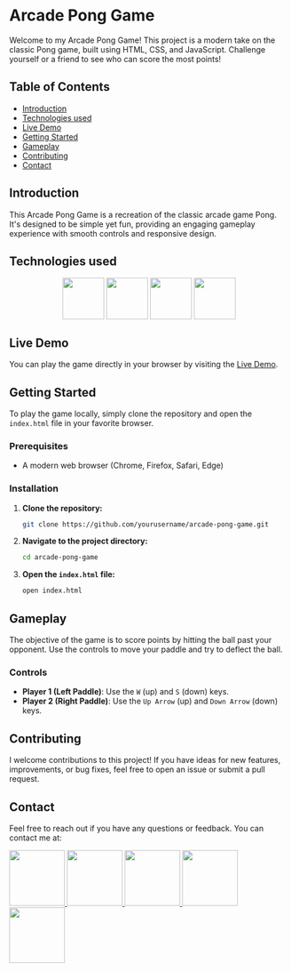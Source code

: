 
# Arcade Pong Game

Welcome to my Arcade Pong Game! This project is a modern take on the classic Pong game, built using HTML, CSS, and JavaScript. Challenge yourself or a friend to see who can score the most points!

## Table of Contents

- [Introduction](#introduction)
- [Technologies used](#technologies-used)
- [Live Demo](#live-demo)
- [Getting Started](#getting-started)
- [Gameplay](#gameplay)
- [Contributing](#contributing)
- [Contact](#contact)

## Introduction

This Arcade Pong Game is a recreation of the classic arcade game Pong. It's designed to be simple yet fun, providing an engaging gameplay experience with smooth controls and responsive design.

## Technologies used

<div align="center">
<img align="center" height="75" width="75" src="https://skillicons.dev/icons?i=html"/>
<img align="center" height="75" width="75" src="https://skillicons.dev/icons?i=css"/>
<img align="center" height="75" width="75" src="https://skillicons.dev/icons?i=js"/>
<img align="center" height="75" width="75" src="https://skillicons.dev/icons?i=vscode"/>
</div>

## Live Demo

You can play the game directly in your browser by visiting the [Live Demo](https://your-deployed-site-url.com).

## Getting Started

To play the game locally, simply clone the repository and open the `index.html` file in your favorite browser.

### Prerequisites

- A modern web browser (Chrome, Firefox, Safari, Edge)

### Installation

1. **Clone the repository:**

   ```sh
   git clone https://github.com/yourusername/arcade-pong-game.git
   ```

2. **Navigate to the project directory:**

   ```sh
   cd arcade-pong-game
   ```

3. **Open the `index.html` file:**

   ```sh
   open index.html
   ```

## Gameplay

The objective of the game is to score points by hitting the ball past your opponent. Use the controls to move your paddle and try to deflect the ball.

### Controls

- **Player 1 (Left Paddle)**: Use the `W` (up) and `S` (down) keys.
- **Player 2 (Right Paddle)**: Use the `Up Arrow` (up) and `Down Arrow` (down) keys.



## Contributing

I welcome contributions to this project! If you have ideas for new features, improvements, or bug fixes, feel free to open an issue or submit a pull request.


## Contact

Feel free to reach out if you have any questions or feedback. You can contact me at:

<div>
<a href="https://www.facebook.com/roshan.d.942145">
<img width="100" height="100" src="https://user-images.githubusercontent.com/74038190/235294010-ec412ef5-e3da-4efa-b1d4-0ab4d4638755.gif" target="_blank"/>
</a> 
<a href="https://discord.com/invite/M8he9HxQ">
<img width="100" height="100" src="https://user-images.githubusercontent.com/74038190/235294015-47144047-25ab-417c-af1b-6746820a20ff.gif" target="_blank"/>
</a> 
<a href="https://www.linkedin.com/in/d-d-roshan">
<img width="100" height="100" src="https://user-images.githubusercontent.com/74038190/235294012-0a55e343-37ad-4b0f-924f-c8431d9d2483.gif" target="_blank"/>
</a>  
<a href="https://www.instagram.com/d_roshan_official">
<img width="100" height="100" src="https://user-images.githubusercontent.com/74038190/235294013-a33e5c43-a01c-43f6-b44d-a406d8b4ab75.gif" target="_blank"/>
</a>  
<a href="https://github.com/D-D-Roshan/D-D-Roshan">
<img width="100" height="100" src="https://img.icons8.com/?size=100&id=akG4VRhAoSii&format=png&color=000000" target="_blank"/>
</a> 
</div>




